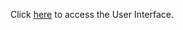 Click [here](https://www.figma.com/design/VHUAt8gLbfLMCLpJMNvyAy/web3-hub?node-id=141-2&t=KyiH5oDwkPtWiek2-1) to access the User Interface.
